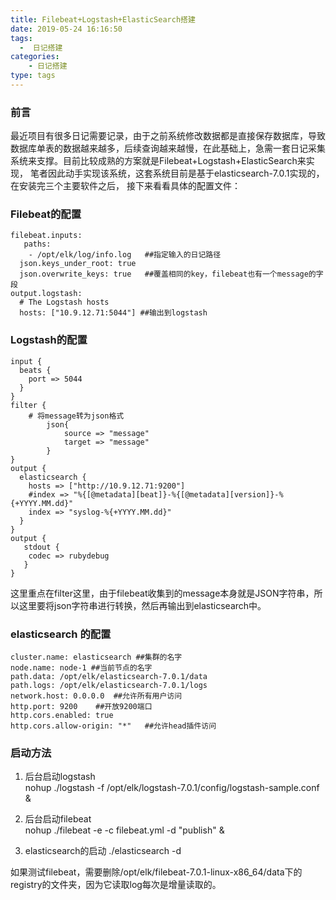 ```yaml
---
title: Filebeat+Logstash+ElasticSearch搭建
date: 2019-05-24 16:16:50
tags:
  -  日记搭建
categories:
    - 日记搭建
type: tags
---
```

### 前言
最近项目有很多日记需要记录，由于之前系统修改数据都是直接保存数据库，导致数据库单表的数据越来越多，后续查询越来越慢，在此基础上，急需一套日记采集系统来支撑。目前比较成熟的方案就是Filebeat+Logstash+ElasticSearch来实现，
笔者因此动手实现该系统，这套系统目前是基于elasticsearch-7.0.1实现的，在安装完三个主要软件之后，
接下来看看具体的配置文件：

### Filebeat的配置

```
filebeat.inputs:
   paths:
    - /opt/elk/log/info.log   ##指定输入的日记路径
  json.keys_under_root: true  
  json.overwrite_keys: true   ##覆盖相同的key，filebeat也有一个message的字段
output.logstash:
  # The Logstash hosts
  hosts: ["10.9.12.71:5044"] ##输出到logstash
```

###  Logstash的配置

```
input {
  beats {
    port => 5044
  }
}
filter {
    # 将message转为json格式
        json{
            source => "message"
            target => "message"
        }
}
output {
  elasticsearch {
    hosts => ["http://10.9.12.71:9200"]
    #index => "%{[@metadata][beat]}-%{[@metadata][version]}-%{+YYYY.MM.dd}"
    index => "syslog-%{+YYYY.MM.dd}"
  }
}
output {
   stdout {
    codec => rubydebug
   }
}
```
这里重点在filter这里，由于filebeat收集到的message本身就是JSON字符串，所以这里要将json字符串进行转换，然后再输出到elasticsearch中。

###  elasticsearch 的配置

```
cluster.name: elasticsearch ##集群的名字
node.name: node-1 ##当前节点的名字
path.data: /opt/elk/elasticsearch-7.0.1/data
path.logs: /opt/elk/elasticsearch-7.0.1/logs
network.host: 0.0.0.0  ##允许所有用户访问
http.port: 9200    ##开放9200端口
http.cors.enabled: true
http.cors.allow-origin: "*"   ##允许head插件访问
```

### 启动方法

1. 后台启动logstash  
nohup  ./logstash -f  /opt/elk/logstash-7.0.1/config/logstash-sample.conf  &

1. 后台启动filebeat  
nohup  ./filebeat -e -c filebeat.yml -d "publish"  &

1. elasticsearch的启动
./elasticsearch -d   

如果测试filebeat，需要删除/opt/elk/filebeat-7.0.1-linux-x86_64/data下的registry的文件夹，因为它读取log每次是增量读取的。 	




